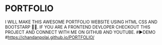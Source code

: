 # PORTFOLIO
I WILL MAKE THIS AWESOME PORTFOLIO WEBSITE USING HTML CSS AND BOOTSTARP 👨‍💻. IF YOU ARE A FRONTEND DEVLOPER CHECKOUT THIS PROJECT AND CONNECT WITH ME ON GITHUB AND YOUTUBE.
#▶️DEMO
#https://chandanpolai.github.io/PORTFOLIO/
